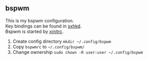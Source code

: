 ## bspwm

This is my bspwm configuration.
<br>
Key bindings can be found in [sxhkd](../sxhkd).
<br>
Bspwm is started by [xinitrc](../xinit).

1. Create config directory `mkdir ~/.config/bspwm`
2. Copy `bspwmrc` to `~/.config/bspwm/`
3. Change ownership `sudo chown -R user:user ~/.config/bspwm`